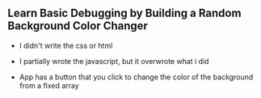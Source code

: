 ## Learn Basic Debugging by Building a Random Background Color Changer
* I didn't write the css or html
* I partially wrote the javascript, but it overwrote what i did

* App has a button that you click to change the color of the background from a fixed array